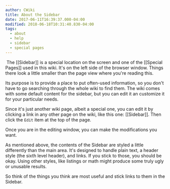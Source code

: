 ```yaml
---
author: CWiki
title: About the Sidebar
date: 2017-06-11T16:39:37.000-04:00
modified: 2018-06-18T10:31:40.830-04:00
tags:
  - about
  - help
  - sidebar
  - special pages
---
```


​
The [[Sidebar]] is a special location on the screen and one of the [[Special Pages]] used in this wiki. It's on the left side of the browser window. Things there look a little smaller than the page view where you're reading this.

Its purpose is to provide a place to put often-used information, so you don't have to go searching through the whole wiki to find them. The wiki comes with some default content for the sidebar, but you can edit it an customize it for your particular needs.

Since it's just another wiki page, albeit a special one, you can edit it by clicking a link in any other page on the wiki, like this one: [[Sidebar]]. Then click the `Edit` item at the top of the page.

Once you are in the editing window, you can make the modifications you want.

As mentioned above, the contents of the Sidebar are styled a little differently than the main area. It's designed to handle plain text, a header style (the sixth level header), and links. If you stick to those, you should be okay. Using other styles, like listings or math might produce some truly ugly or unusable results.

So think of the things you think are most useful and stick links to them in the Sidebar.